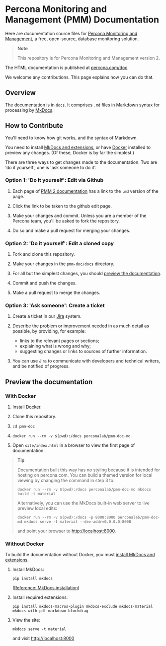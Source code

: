 # Percona Monitoring and Management (PMM) Documentation

Here are documentation source files for [Percona Monitoring and Management](https://www.percona.com/software/database-tools/percona-monitoring-and-management), a free, open-source, database monitoring solution.

> **Note**
>
> This repository is for Percona Monitoring and Management version 2.

The HTML documentation is published at [percona.com/doc](https://www.percona.com/doc/percona-monitoring-and-management/2.x/).

We welcome any contributions. This page explains how you can do that.

## Overview

The documentation is in `docs`. It comprises `.md` files in [Markdown](https://daringfireball.net/projects/markdown/) syntax for processing by [MkDocs](https://www.mkdocs.org/).

## How to Contribute

You'll need to know how git works, and the syntax of Markdown.

You need to install [MkDocs and extensions](#install-mkdocs-and-extensions), or have [Docker](https://docs.docker.com/get-docker/) installed to preview any changes. (Of these, Docker is by far the simplest.)

There are three ways to get changes made to the documentation. Two are 'do it yourself', one is 'ask someone to do it'.

### Option 1: 'Do it yourself': Edit via Github

1. Each page of [PMM 2 documentation](https://www.percona.com/doc/percona-monitoring-and-management/2.x/) has a link to the `.md` version of the page.

2. Click the link to be taken to the github edit page.

3. Make your changes and commit. Unless you are a member of the Percona team, you'll be asked to fork the repository.

4. Do so and make a pull request for merging your changes.

### Option 2: 'Do it yourself': Edit a cloned copy

1. Fork and clone this repository.

2. Make your changes in the `pmm-doc/docs` directory.

3. For all but the simplest changes, you should [preview the documentation](#preview-the-documentation).

4. Commit and push the changes.

5. Make a pull request to merge the changes.

### Option 3: 'Ask someone': Create a ticket

1. Create a ticket in our [Jira](https://jira.percona.com/projects/PMM/issues) system.

2. Describe the problem or improvement needed in as much detail as possible, by providing, for example:
   - links to the relevant pages or sections;
   - explaining what is wrong and why;
   - suggesting changes or links to sources of further information.

3. You can use Jira to communicate with developers and technical writers, and be notified of progress.

## Preview the documentation

### With Docker

1. Install [Docker](https://docs.docker.com/get-docker/).

2. Clone this repository.

3. `cd pmm-doc`

4. `docker run --rm -v $(pwd):/docs perconalab/pmm-doc-md`

5. Open `site/index.html` in a browser to view the first page of documentation.

> **Tip**
>
> Documentation built this way has no styling because it is intended for hosting on percona.com.
> You can build a themed version for local viewing by changing the command in step 3 to:
>
> `docker run --rm -v $(pwd):/docs perconalab/pmm-doc-md mkdocs build -t material`
>
> Alternatively, you can use the MkDocs built-in web server to live preview local edits:
>
> `docker run --rm -v $(pwd):/docs -p 8000:8000 perconalab/pmm-doc-md mkdocs serve -t material --dev-addr=0.0.0.0:8000`
>
> and point your browser to [http://localhost:8000](http://localhost:8000).

### Without Docker

To build the documentation without Docker, you must [install MkDocs and extensions](#install-mkdocs-and-extensions).

1. Install MkDocs:

   `pip install mkdocs`

    ([Reference: MkDocs installation](https://www.mkdocs.org/#installing-mkdocs))

2. Install required extensions:

    `pip install mkdocs-macros-plugin mkdocs-exclude mkdocs-material mkdocs-with-pdf markdown-blockdiag`

3. View the site:

   `mkdocs serve -t material`

   and visit <http://localhost:8000>

